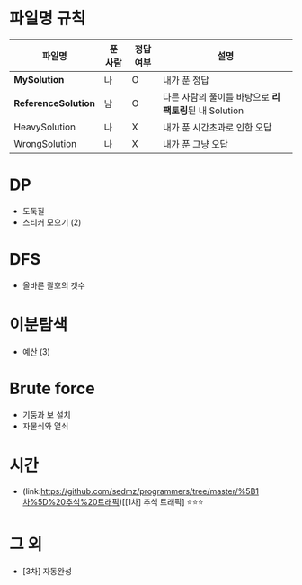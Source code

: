 # 파일명 규칙

|파일명|푼 사람|정답여부|설명|
|--|------|---|--|
|**MySolution**|나|O|내가 푼 정답|
|**ReferenceSolution**|남|O|다른 사람의 풀이를 바탕으로 **리팩토링**된 내 Solution|
|HeavySolution|나|X|내가 푼 시간초과로 인한 오답|
|WrongSolution|나|X|내가 푼 그냥 오답|


# DP
* 도둑질
* 스티커 모으기 (2)

# DFS
* 올바른 괄호의 갯수

# 이분탐색
* 예산 (3)

# Brute force
* 기둥과 보 설치
* 자물쇠와 열쇠

# 시간
* (link:https://github.com/sedmz/programmers/tree/master/%5B1차%5D%20추석%20트래픽)[[1차] 추석 트래픽] ⭐️⭐️⭐️

# 그 외
* [3차] 자동완성
